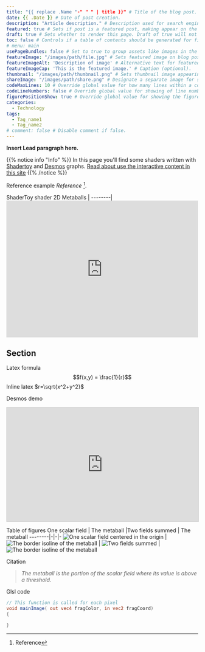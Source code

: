 ```yaml
---
title: "{{ replace .Name "-" " " | title }}" # Title of the blog post.
date: {{ .Date }} # Date of post creation.
description: "Article description." # Description used for search engine.
featured: true # Sets if post is a featured post, making appear on the home page side bar.
draft: true # Sets whether to render this page. Draft of true will not be rendered.
toc: false # Controls if a table of contents should be generated for first-level links automatically.
# menu: main
usePageBundles: false # Set to true to group assets like images in the same folder as this post.
featureImage: "/images/path/file.jpg" # Sets featured image on blog post.
featureImageAlt: 'Description of image' # Alternative text for featured image.
featureImageCap: 'This is the featured image.' # Caption (optional).
thumbnail: "/images/path/thumbnail.png" # Sets thumbnail image appearing inside card on homepage.
shareImage: "/images/path/share.png" # Designate a separate image for social media sharing.
codeMaxLines: 10 # Override global value for how many lines within a code block before auto-collapsing.
codeLineNumbers: false # Override global value for showing of line numbers within code block.
figurePositionShow: true # Override global value for showing the figure label.
categories:
  - Technology
tags:
  - Tag_name1
  - Tag_name2
# comment: false # Disable comment if false.
---
```


**Insert Lead paragraph here.**

{{% notice info "Info" %}}
In this page you'll find some shaders written with [Shadertoy](https://shadertoy.com/ "ShaderToy") and [Desmos](https://desmos.com/ "Desmos") graphs. 
[Read about use the interactive content in this site](/post/howto-interactive-content)
{{% /notice %}}


Reference example <cite>Reference [^1]</cite>. 
[^1]: Reference

ShaderToy shader
2D Metaballs |
--------|
	<iframe width="100%" height="360" frameborder="0" src="https://www.shadertoy.com/embed/3s3yWf?gui=true&t=10&paused=false&muted=false" allowfullscreen></iframe>
	

## Section

Latex formula
$$f(x,y) = \frac{1}{r}$$ 
Inline latex $r=\sqrt{x^2+y^2}$

Desmos demo
<iframe src="https://www.desmos.com/calculator/ax07mzr2gh" width="100%" height="300" style="border: 1px solid #ccc" frameborder=0></iframe>
	
Table of figures
One scalar field | The metaball |Two fields summed | The metaball
--------|-|-|-
![One scalar field centered in the origin](/images/posts/meta-balls/one-charge.png) | ![The border isoline of the metaball](/images/posts/meta-balls/one-charge-isoline.png) | ![Two fields summed](/images/posts/meta-balls/two-charges.png) | ![The border isoline of the metaball](/images/posts/meta-balls/two-charges-isoline.png) 

Citation
>*The metaball is the portion of the scalar field where its value is above a threshold.*

Glsl code
```glsl
// This function is called for each pixel
void mainImage( out vec4 fragColor, in vec2 fragCoord)
{

}
```


<script>
    document.addEventListener("DOMContentLoaded", function() {
        renderMathInElement(document.body, {
            delimiters: [
                {left: "$$", right: "$$", display: true},
                {left: "$", right: "$", display: false}
            ]
        });
    });
</script>